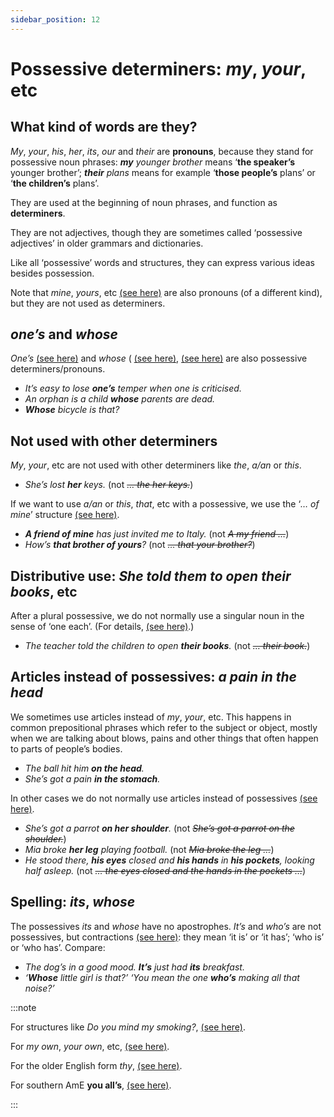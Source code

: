 ```yaml
---
sidebar_position: 12
---
```


# Possessive determiners: *my*, *your*, etc

## What kind of words are they?

*My*, *your*, *his*, *her*, *its*, *our* and *their* are **pronouns**, because they stand for possessive noun phrases: ***my** younger brother* means ‘**the speaker’s** younger brother’; ***their** plans* means for example ‘**those people’s** plans’ or ‘**the children’s** plans’.

They are used at the beginning of noun phrases, and function as **determiners**.

They are not adjectives, though they are sometimes called ‘possessive adjectives’ in older grammars and dictionaries.

Like all ‘possessive’ words and structures, they can express various ideas besides possession.

Note that *mine*, *yours*, etc [(see here)](./../pronouns/possessive-pronouns-mine-yours-etc) are also pronouns (of a different kind), but they are not used as determiners.

## *one’s* and *whose*

*One’s* [(see here)](./../pronouns/one-you-and-they-used-for-people-in-general#one-you-as-subject-object-etc) and *whose* ( [(see here)](./../relative-clauses/whose), [(see here)](./../../vocabulary/word-problems-from-a-to-z/whose-question-word) are also possessive determiners/pronouns.

- *It’s easy to lose **one’s** temper when one is criticised.*
- *An orphan is a child **whose** parents are dead.*
- ***Whose** bicycle is that?*

## Not used with other determiners

*My*, *your*, etc are not used with other determiners like *the*, *a/an* or *this*.

- *She’s lost **her** keys.* (not *~~… the her keys.~~*)

If we want to use *a/an* or *this*, *that*, etc with a possessive, we use the ‘*… of mine*’ structure [(see here)](./../pronouns/a-friend-of-mine-etc).

- ***A friend of mine** has just invited me to Italy.* (not *~~A my friend …~~*)
- *How’s **that brother of yours**?* (not *~~… that your brother?~~*)

## Distributive use: *She told them to open their books*, etc

After a plural possessive, we do not normally use a singular noun in the sense of ‘one each’. (For details, [(see here)](./../nouns-and-noun-phrases-agreement/distributive-plural-tell-them-to-bring-raincoats).)

- *The teacher told the children to open **their books**.* (not *~~… their book.~~*)

## Articles instead of possessives: *a pain in the head*

We sometimes use articles instead of *my*, *your*, etc. This happens in common prepositional phrases which refer to the subject or object, mostly when we are talking about blows, pains and other things that often happen to parts of people’s bodies.

- *The ball hit him **on the head**.*
- *She’s got a pain **in the stomach**.*

In other cases we do not normally use articles instead of possessives [(see here)](./special-rules-and-exceptions#parts-of-the-body-etc).

- *She’s got a parrot **on her shoulder**.* (not *~~She’s got a parrot on the shoulder.~~*)
- *Mia broke **her leg** playing football.* (not *~~Mia broke the leg …~~*)
- *He stood there, **his eyes** closed and **his hands** in **his pockets**, looking half asleep.* (not *~~… the eyes closed and the hands in the pockets …~~*)

## Spelling: *its*, *whose*

The possessives *its* and *whose* have no apostrophes. *It’s* and *who’s* are not possessives, but contractions [(see here)](./../../vocabulary/word-formation-and-spelling/contractions-i-ll-don-t-etc): they mean ‘it is’ or ‘it has’; ‘who is’ or ‘who has’. Compare:

- *The dog’s in a good mood. **It’s** just had **its** breakfast.*
- *‘**Whose** little girl is that?’ ‘You mean the one **who’s** making all that noise?’*

:::note

For structures like *Do you mind my smoking?*, [(see here)](./../infinitives-ing-forms-and-past-participles/ing-form-as-subject-object-or-complement#the-opening-of-parliament-my-smoking).

For *my own*, *your own*, etc, [(see here)](./../../vocabulary/word-problems-from-a-to-z/own).

For the older English form *thy*, [(see here)](./../varieties-of-english/changes-in-english#older-english-verb-forms-tell-me-what-thou-knowest).

For southern AmE **you all’s**, [(see here)](./../pronouns/personal-pronouns-advanced-points#you-different-singular-and-plural-forms).

:::

